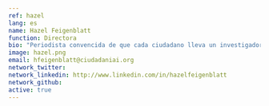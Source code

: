 ```yaml
---
ref: hazel
lang: es
name: Hazel Feigenblatt
function: Directora
bio: "Periodista convencida de que cada ciudadano lleva un investigador adentro que puede hacer la diferencia por una mayor rendición de cuentas."
image: hazel.png
email: hfeigenblatt@ciudadaniai.org
network_twitter:
network_linkedin: http://www.linkedin.com/in/hazelfeigenblatt
network_github:
active: true
---
```

